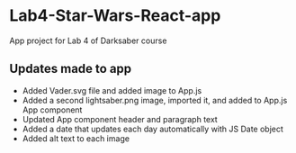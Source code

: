 # Lab4-Star-Wars-React-app
App project for Lab 4 of Darksaber course

## Updates made to app
- Added Vader.svg file and added image to App.js
- Added a second lightsaber.png image, imported it, and added to App.js App component
- Updated App component header and paragraph text
- Added a date that updates each day automatically with JS Date object
- Added alt text to each image

